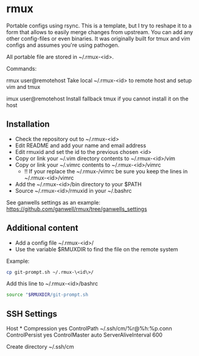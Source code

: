 rmux
====

Portable configs using rsync. This is a template, but I try to reshape it to a form that allows 
to easily merge changes from upstream. You can add any other config-files or even binaries.
It was originally built for tmux and vim configs and assumes you're using pathogen.

All portable file are stored in ~/.rmux-\<id\>.

Commands:

rmux user@remotehost
	Take local ~/.rmux-\<id\> to remote host and setup vim and tmux

imux user@remotehost
	Install fallback tmux if you cannot install it on the host


Installation
------------

* Check the repository out to ~/.rmux-\<id\>
* Edit README and add your name and email address
* Edit rmuxid and set the id to the previous chosen \<id\>
* Copy or link your ~/.vim directory contents to ~/.rmux-\<id\>/vim
* Copy or link your ~/.vimrc contents to ~/.rmux-\<id\>/vimrc
  * !! If your replace the ~/.rmux-<id>/vimrc be sure you keep the lines in ~/.rmux-\<id\>/vimrc
* Add the ~/.rmux-\<id\>/bin directory to your $PATH
* Source ~/.rmux-\<id\>/rmuxid in your ~/.bashrc

See ganwells settings as an example:
https://github.com/ganwell/rmux/tree/ganwells_settings

Additional content
------------------

* Add a config file ~/.rmux-\<id\>/
* Use the variable $RMUXDIR to find the file on the remote system

Example:

````bash
cp git-prompt.sh ~/.rmux-\<id\>/
````

Add this line to ~/.rmux-\<id\>/bashrc

````bash
source "$RMUXDIR/git-prompt.sh
````


SSH Settings
------------

Host *
	Compression yes
	ControlPath ~/.ssh/cm/%r@%h:%p.conn
	ControlPersist yes
	ControlMaster auto
	ServerAliveInterval 600

Create directory ~/.ssh/cm
